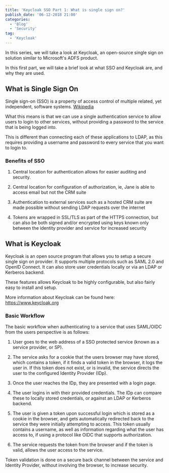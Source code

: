 ```yaml
---
title: 'Keycloak SSO Part 1: What is single sign on?'
publish_date: '06-12-2018 21:00'
categories:
  - 'Blog'
  - 'Security'
tag:
  - 'Keycloak'
---
```


In this series, we will take a look at Keycloak, an open-source single sign on solution similar to Microsoft's ADFS product.

In this first part, we will take a brief look at what SSO and Keycloak are, and why they are used.

## What is Single Sign On

Single sign-on (SSO) is a property of access control of multiple related, yet independent, software systems. [Wikipedia](https://en.m.wikipedia.org/wiki/Single_sign-on)

What this means is that we can use a single authentication service to allow users to login to other services, without providing a password to the service that is being logged into.

This is different than connecting each of these applications to LDAP, as this requires providing a username and password to every service that you want to login to.

### Benefits of SSO

1. Central location for authentication allows for easier auditing and security.

2. Central location for configuration of authorization, ie, Jane is able to access email but not the CRM suite

3. Authentication to external services such as a hosted CRM suite are made possible without sending LDAP requests over the internet

4. Tokens are wrapped in SSL/TLS as part of the HTTPS connection, but can also be both signed and/or encrypted using keys known only between the identity provider and service for increased security

## What is Keycloak

Keycloak is an open source program that allows you to setup a secure single sign on provider. It supports multiple protocols such as SAML 2.0 and OpenID Connect. It can also store user credentials locally or via an LDAP or Kerberos backend.

These features allows Keycloak to be highly configurable, but also fairly easy to install and setup.

More information about Keycloak can be found here: https://www.keycloak.org

### Basic Workflow

The basic workflow when authenticating to a service that uses SAML/OIDC from the users perspective is as follows:

1. User goes to the web address of a SSO protected service (known as a service provider, or SP).

2. The service asks for a cookie that the users browser may have stored, which contains a token, if it finds a valid token in the browser, it logs the user in. If this token does not exist, or is invalid, the service directs the user to the configured Identity Provider (IDp).

3. Once the user reaches the IDp, they are presented with a login page.

4. The user logins in with their provided credentials. The IDp can compare these to locally stored credentials, or against an LDAP or Kerberos backend.

5. The user is given a token upon successful login which is stored as a cookie in the browser, and gets automatically redirected back to the service they were initially attempting to access. This token usually contains a username, as well as information regarding what the user has access to, if using a protocol like OIDC that supports authorization.

6. The service requests the token from the browser and if the token is valid, allows the user access to the service.

Token validation is done on a secure back channel between the service and Identity Provider, without involving the browser, to increase security.
